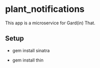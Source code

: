 # plant_notifications

This app is a microservice for Gard(in) That. 

## Setup

* gem install sinatra

* gem install thin


